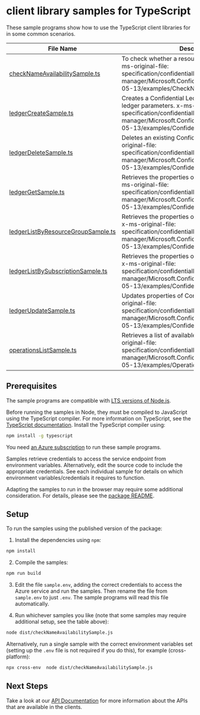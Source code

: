 # client library samples for TypeScript

These sample programs show how to use the TypeScript client libraries for in some common scenarios.

| **File Name**                                                         | **Description**                                                                                                                                                                                                                  |
| --------------------------------------------------------------------- | -------------------------------------------------------------------------------------------------------------------------------------------------------------------------------------------------------------------------------- |
| [checkNameAvailabilitySample.ts][checknameavailabilitysample]         | To check whether a resource name is available. x-ms-original-file: specification/confidentialledger/resource-manager/Microsoft.ConfidentialLedger/stable/2022-05-13/examples/CheckNameAvailability.json                          |
| [ledgerCreateSample.ts][ledgercreatesample]                           | Creates a Confidential Ledger with the specified ledger parameters. x-ms-original-file: specification/confidentialledger/resource-manager/Microsoft.ConfidentialLedger/stable/2022-05-13/examples/ConfidentialLedger_Create.json |
| [ledgerDeleteSample.ts][ledgerdeletesample]                           | Deletes an existing Confidential Ledger. x-ms-original-file: specification/confidentialledger/resource-manager/Microsoft.ConfidentialLedger/stable/2022-05-13/examples/ConfidentialLedger_Delete.json                            |
| [ledgerGetSample.ts][ledgergetsample]                                 | Retrieves the properties of a Confidential Ledger. x-ms-original-file: specification/confidentialledger/resource-manager/Microsoft.ConfidentialLedger/stable/2022-05-13/examples/ConfidentialLedger_Get.json                     |
| [ledgerListByResourceGroupSample.ts][ledgerlistbyresourcegroupsample] | Retrieves the properties of all Confidential Ledgers. x-ms-original-file: specification/confidentialledger/resource-manager/Microsoft.ConfidentialLedger/stable/2022-05-13/examples/ConfidentialLedger_List.json                 |
| [ledgerListBySubscriptionSample.ts][ledgerlistbysubscriptionsample]   | Retrieves the properties of all Confidential Ledgers. x-ms-original-file: specification/confidentialledger/resource-manager/Microsoft.ConfidentialLedger/stable/2022-05-13/examples/ConfidentialLedger_ListBySub.json            |
| [ledgerUpdateSample.ts][ledgerupdatesample]                           | Updates properties of Confidential Ledger x-ms-original-file: specification/confidentialledger/resource-manager/Microsoft.ConfidentialLedger/stable/2022-05-13/examples/ConfidentialLedger_Update.json                           |
| [operationsListSample.ts][operationslistsample]                       | Retrieves a list of available API operations x-ms-original-file: specification/confidentialledger/resource-manager/Microsoft.ConfidentialLedger/stable/2022-05-13/examples/Operations_Get.json                                   |

## Prerequisites

The sample programs are compatible with [LTS versions of Node.js](https://github.com/nodejs/release#release-schedule).

Before running the samples in Node, they must be compiled to JavaScript using the TypeScript compiler. For more information on TypeScript, see the [TypeScript documentation][typescript]. Install the TypeScript compiler using:

```bash
npm install -g typescript
```

You need [an Azure subscription][freesub] to run these sample programs.

Samples retrieve credentials to access the service endpoint from environment variables. Alternatively, edit the source code to include the appropriate credentials. See each individual sample for details on which environment variables/credentials it requires to function.

Adapting the samples to run in the browser may require some additional consideration. For details, please see the [package README][package].

## Setup

To run the samples using the published version of the package:

1. Install the dependencies using `npm`:

```bash
npm install
```

2. Compile the samples:

```bash
npm run build
```

3. Edit the file `sample.env`, adding the correct credentials to access the Azure service and run the samples. Then rename the file from `sample.env` to just `.env`. The sample programs will read this file automatically.

4. Run whichever samples you like (note that some samples may require additional setup, see the table above):

```bash
node dist/checkNameAvailabilitySample.js
```

Alternatively, run a single sample with the correct environment variables set (setting up the `.env` file is not required if you do this), for example (cross-platform):

```bash
npx cross-env  node dist/checkNameAvailabilitySample.js
```

## Next Steps

Take a look at our [API Documentation][apiref] for more information about the APIs that are available in the clients.

[checknameavailabilitysample]: https://github.com/Azure/azure-sdk-for-js/blob/main/sdk/confidentialledger/arm-confidentialledger/samples/v1/typescript/src/checkNameAvailabilitySample.ts
[ledgercreatesample]: https://github.com/Azure/azure-sdk-for-js/blob/main/sdk/confidentialledger/arm-confidentialledger/samples/v1/typescript/src/ledgerCreateSample.ts
[ledgerdeletesample]: https://github.com/Azure/azure-sdk-for-js/blob/main/sdk/confidentialledger/arm-confidentialledger/samples/v1/typescript/src/ledgerDeleteSample.ts
[ledgergetsample]: https://github.com/Azure/azure-sdk-for-js/blob/main/sdk/confidentialledger/arm-confidentialledger/samples/v1/typescript/src/ledgerGetSample.ts
[ledgerlistbyresourcegroupsample]: https://github.com/Azure/azure-sdk-for-js/blob/main/sdk/confidentialledger/arm-confidentialledger/samples/v1/typescript/src/ledgerListByResourceGroupSample.ts
[ledgerlistbysubscriptionsample]: https://github.com/Azure/azure-sdk-for-js/blob/main/sdk/confidentialledger/arm-confidentialledger/samples/v1/typescript/src/ledgerListBySubscriptionSample.ts
[ledgerupdatesample]: https://github.com/Azure/azure-sdk-for-js/blob/main/sdk/confidentialledger/arm-confidentialledger/samples/v1/typescript/src/ledgerUpdateSample.ts
[operationslistsample]: https://github.com/Azure/azure-sdk-for-js/blob/main/sdk/confidentialledger/arm-confidentialledger/samples/v1/typescript/src/operationsListSample.ts
[apiref]: https://docs.microsoft.com/javascript/api/@azure/arm-confidentialledger?view=azure-node-preview
[freesub]: https://azure.microsoft.com/free/
[package]: https://github.com/Azure/azure-sdk-for-js/tree/main/sdk/confidentialledger/arm-confidentialledger/README.md
[typescript]: https://www.typescriptlang.org/docs/home.html
